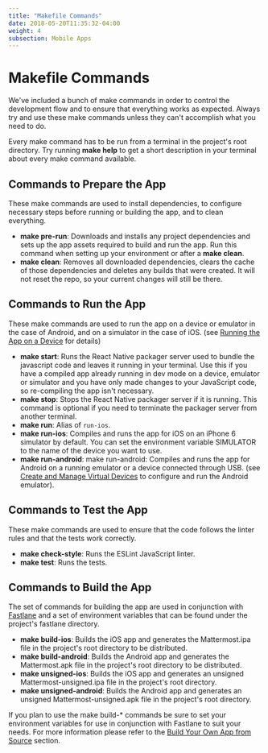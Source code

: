 ```yaml
---
title: "Makefile Commands"
date: 2018-05-20T11:35:32-04:00
weight: 4
subsection: Mobile Apps
---
```


# Makefile Commands

We've included a bunch of make commands in order to control the development flow and to ensure that everything works as expected. Always try and use these make commands unless they can't accomplish what you need to do.

Every make command has to be run from a terminal in the project's root directory. Try running **make help** to get a short description in your terminal about every make command available.

## Commands to Prepare the App

These make commands are used to install dependencies, to configure necessary steps before running or building the app, and to clean everything.

 - **make pre-run**: Downloads and installs any project dependencies and sets up the app assets required to build and run the app. Run this command when setting up your environment or after a **make clean**.
 - **make clean**: Removes all downloaded dependencies, clears the cache of those dependencies and deletes any builds that were created. It will not reset the repo, so your current changes will still be there.

## Commands to Run the App

These make commands are used to run the app on a device or emulator in the case of Android, and on a simulator in the case of iOS. (see [Running the App on a Device](/contribute/mobile/run-on-device) for details)

- **make start**: Runs the React Native packager server used to bundle the javascript code and leaves it running in your terminal. Use this if you have a compiled app already running in dev mode on a device, emulator or simulator and you have only made changes to your JavaScript code, so re-compiling the app isn't necessary.
- **make stop**: Stops the React Native packager server if it is running. This command is optional if you need to terminate the packager server from another terminal.
- **make run**: Alias of `run-ios`.
- **make run-ios**: Compiles and runs the app for iOS on an iPhone 6 simulator by default. You can set the environment variable SIMULATOR to the name of the device you want to use.
- **make run-android**: make run-android: Compiles and runs the app for Android on a running emulator or a device connected through USB. (see [Create and Manage Virtual Devices](https://developer.android.com/studio/run/managing-avds.html) to configure and run the Android emulator).

## Commands to Test the App

These make commands are used to ensure that the code follows the linter rules and that the tests work correctly.

- **make check-style**: Runs the ESLint JavaScript linter.
- **make test**: Runs the tests.

## Commands to Build the App

The set of commands for building the app are used in conjunction with [Fastlane](https://fastlane.tools/) and a set of environment variables that can be found under the project's fastlane directory.

- **make build-ios**: Builds the iOS app and generates the Mattermost.ipa file in the project's root directory to be distributed.
- **make build-android**: Builds the Android app and generates the Mattermost.apk file in the project's root directory to be distributed.
- **make unsigned-ios**: Builds the iOS app and generates an unsigned Mattermost-unsigned.ipa file in the project's root directory.
- **make unsigned-android**: Builds the Android app and generates an unsigned Mattermost-unsigned.apk file in the project's root directory.

If you plan to use the make build-\* commands be sure to set your environment variables for use in conjunction with Fastlane to suit your needs. For more information please refer to the [Build Your Own App from Source](/contribute/mobile/build-your-own) section.